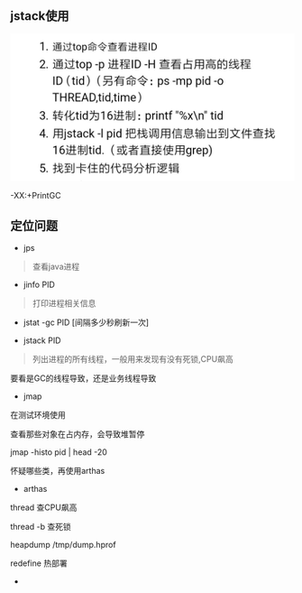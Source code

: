 


## jstack使用

![1](../../images/jstack-01.jpeg)



-XX:+PrintGC


## 定位问题

* jps 

> 查看java进程

* jinfo PID 

> 打印进程相关信息

* jstat -gc PID [间隔多少秒刷新一次]

* jstack PID

> 列出进程的所有线程，一般用来发现有没有死锁,CPU飙高

要看是GC的线程导致，还是业务线程导致


* jmap 

在测试环境使用

查看那些对象在占内存，会导致堆暂停

jmap -histo pid | head -20

怀疑哪些类，再使用arthas

* arthas 

thread 查CPU飙高

thread -b 查死锁
 
 heapdump /tmp/dump.hprof
 
 redefine 热部署
 
 
 * 


